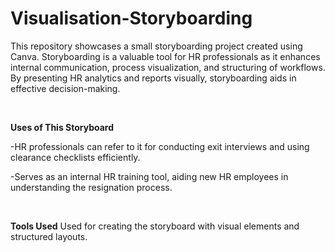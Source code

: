 # Visualisation-Storyboarding

This repository showcases a small storyboarding project created using Canva. Storyboarding is a valuable tool for HR professionals as it enhances internal communication, process visualization, and structuring of workflows. By presenting HR analytics and reports visually, storyboarding aids in effective decision-making.

&nbsp;

**Uses of This Storyboard**

-HR professionals can refer to it for conducting exit interviews and using clearance checklists efficiently.

-Serves as an internal HR training tool, aiding new HR employees in understanding the resignation process.

&nbsp;

**Tools Used**
Used for creating the storyboard with visual elements and structured layouts.
